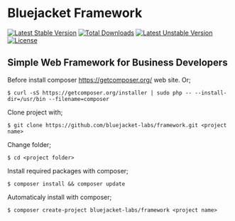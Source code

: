 Bluejacket Framework 
============

[![Latest Stable Version](https://poser.pugx.org/bluejacket-labs/framework/v/stable)](https://packagist.org/packages/bluejacket-labs/framework) [![Total Downloads](https://poser.pugx.org/bluejacket-labs/framework/downloads)](https://packagist.org/packages/bluejacket-labs/framework) [![Latest Unstable Version](https://poser.pugx.org/bluejacket-labs/framework/v/unstable)](https://packagist.org/packages/bluejacket-labs/framework) [![License](https://poser.pugx.org/bluejacket-labs/framework/license)](https://packagist.org/packages/bluejacket-labs/framework)

Simple Web Framework for Business Developers
-----------
Before install composer https://getcomposer.org/ web site. Or;
```
$ curl -sS https://getcomposer.org/installer | sudo php -- --install-dir=/usr/bin --filename=composer
```


Clone project with;
```
$ git clone https://github.com/bluejacket-labs/framework.git <project name>
```
Change folder;
```
$ cd <project folder>
```
Install required packages with composer;
```
$ composer install && composer update
```

Automaticaly install with composer;
```
$ composer create-project bluejacket-labs/framework <project name>
```
